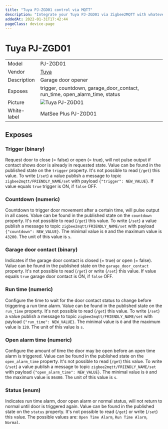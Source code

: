 ```yaml
---
title: "Tuya PJ-ZGD01 control via MQTT"
description: "Integrate your Tuya PJ-ZGD01 via Zigbee2MQTT with whatever smart home infrastructure you are using without the vendor's bridge or gateway."
addedAt: 2022-01-31T17:42:44
pageClass: device-page
---
```


<!-- !!!! -->
<!-- ATTENTION: This file is auto-generated through docgen! -->
<!-- You can only edit the "Notes"-Section between the two comment lines "Notes BEGIN" and "Notes END". -->
<!-- Do not use h1 or h2 heading within "## Notes"-Section. -->
<!-- !!!! -->

# Tuya PJ-ZGD01

|     |     |
|-----|-----|
| Model | PJ-ZGD01  |
| Vendor  | [Tuya](/supported-devices/#v=Tuya)  |
| Description | Garage door opener |
| Exposes | trigger, countdown, garage_door_contact, run_time, open_alarm_time, status |
| Picture | ![Tuya PJ-ZGD01](https://www.zigbee2mqtt.io/images/devices/PJ-ZGD01.png) |
| White-label | MatSee Plus PJ-ZGD01 |


<!-- Notes BEGIN: You can edit here. Add "## Notes" headline if not already present. -->


<!-- Notes END: Do not edit below this line -->




## Exposes

### Trigger (binary)
Request door to close (= false) or open (= true), will not pulse output if contact shows door is already in requested state.
Value can be found in the published state on the `trigger` property.
It's not possible to read (`/get`) this value.
To write (`/set`) a value publish a message to topic `zigbee2mqtt/FRIENDLY_NAME/set` with payload `{"trigger": NEW_VALUE}`.
If value equals `true` trigger is ON, if `false` OFF.

### Countdown (numeric)
Countdown to trigger door movement after a certain time, will pulse output in all cases.
Value can be found in the published state on the `countdown` property.
It's not possible to read (`/get`) this value.
To write (`/set`) a value publish a message to topic `zigbee2mqtt/FRIENDLY_NAME/set` with payload `{"countdown": NEW_VALUE}`.
The minimal value is `0` and the maximum value is `43200`.
The unit of this value is `s`.

### Garage door contact (binary)
Indicates if the garage door contact is closed (= true) or open (= false).
Value can be found in the published state on the `garage_door_contact` property.
It's not possible to read (`/get`) or write (`/set`) this value.
If value equals `true` garage door contact is ON, if `false` OFF.

### Run time (numeric)
Configure the time to wait for the door contact status to change before triggering a run time alarm.
Value can be found in the published state on the `run_time` property.
It's not possible to read (`/get`) this value.
To write (`/set`) a value publish a message to topic `zigbee2mqtt/FRIENDLY_NAME/set` with payload `{"run_time": NEW_VALUE}`.
The minimal value is `0` and the maximum value is `120`.
The unit of this value is `s`.

### Open alarm time (numeric)
Configure the amount of time the door may be open before an open time alarm is triggered.
Value can be found in the published state on the `open_alarm_time` property.
It's not possible to read (`/get`) this value.
To write (`/set`) a value publish a message to topic `zigbee2mqtt/FRIENDLY_NAME/set` with payload `{"open_alarm_time": NEW_VALUE}`.
The minimal value is `0` and the maximum value is `86400`.
The unit of this value is `s`.

### Status (enum)
Indicates run time alarm, door open alarm or normal status, will not return to normal until door is triggered again.
Value can be found in the published state on the `status` property.
It's not possible to read (`/get`) or write (`/set`) this value.
The possible values are: `Open Time Alarm`, `Run Time Alarm`, `Normal`.

